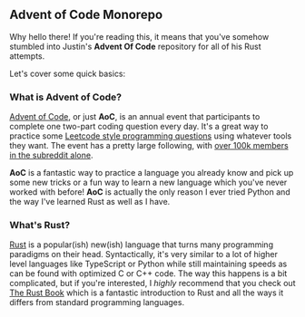 ## Advent of Code Monorepo
Why hello there! If you're reading this, it means that you've somehow stumbled into Justin's **Advent Of Code** repository for all of his Rust attempts. 

Let's cover some quick basics:

### What is Advent of Code?
[Advent of Code](https://adventofcode.com/), or just **AoC**, is an annual event that participants to complete one two-part coding question every day. It's a great way to practice some [Leetcode style programming questions](https://leetcode.com/) using whatever tools they want. The event has a pretty large following, with [over 100k members in the subreddit alone](https://www.reddit.com/r/adventofcode).

**AoC** is a fantastic way to practice a language you already know and pick up some new tricks or a fun way to learn a new language which you've never worked with before! **AoC** is actually the only reason I ever tried Python and the way I've learned Rust as well as I have. 

### What's Rust?
[Rust](https://www.rust-lang.org/) is a popular(ish) new(ish) language that turns many programming paradigms on their head. Syntactically, it's very similar to a lot of higher level languages like TypeScript or Python while still maintaining speeds as can be found with optimized C or C++ code. The way this happens is a bit complicated, but if you're interested, I _highly_ recommend that you check out [The Rust Book](https://doc.rust-lang.org/book/) which is a fantastic introduction to Rust and all the ways it differs from standard programming languages. 